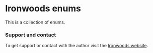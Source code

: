 # Ironwoods enums

This is a collection of enums.


### Support and contact

To get support or contact with the author visit the
[Ironwoods website](https://www.ironwoods.es).
